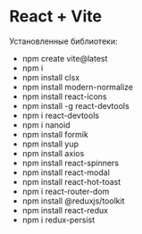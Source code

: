 # React + Vite

Установленные библиотеки:

- npm create vite@latest
- npm i
- npm install clsx
- npm install modern-normalize
- npm install react-icons
- npm install -g react-devtools
- npm i react-devtools
- npm i nanoid
- npm install formik
- npm install yup
- npm install axios
- npm install react-spinners
- npm install react-modal
- npm install react-hot-toast
- npm i react-router-dom
- npm install @reduxjs/toolkit
- npm install react-redux
- npm i redux-persist
